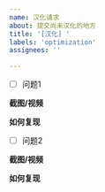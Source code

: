 ```yaml
---
name: 汉化请求
about: 提交尚未汉化的地方
title: '[汉化] '
labels: 'optimization'
assignees: ''

---
```


- [ ] 问题1

**截图/视频**

**如何复现**


- [ ] 问题2

**截图/视频**

**如何复现**


